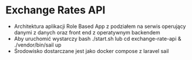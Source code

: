 # Exchange Rates API

* Architektura aplikacji Role Based App z podziałem na serwis operujący danymi z danych oraz front end z operatywnym backendem
* Aby uruchomić wystarczy bash ./start.sh lub cd exchange-rate-api & ./vendor/bin/sail up
* Środowisko dostarczane jest jako docker compose z laravel sail